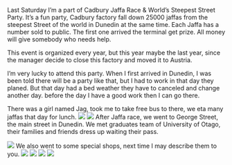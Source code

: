 
Last Saturday I’m a part of Cadbury Jaffa Race & World’s Steepest Street Party. It’s a fun party, Cadbury factory fall down 25000 jaffas from the steepest Street of the world in Dunedin at the same time. Each Jaffa has a number sold to public. The first one arrived the terminal get prize. All money will give somebody who needs help.
 
This event is organized every year, but this year maybe the last year, since the manager decide to close this factory and moved it to Austria.

I’m very lucky to attend this party.  When I first arrived in Dunedin, I was been told there will be a party like that, but I had to work in that day they planed. But that day had a bed weather they have to canceled and change another day. before the day I have a good work then I can go there. 

There was a girl named Jag, took me to take free bus to there, we eta many jaffas that day for lunch. 
![][image-1]
![][image-2]
After Jaffa race, we went to George Street, the main street in Dunedin. We met graduates team of University of Otago, their families and friends dress up waiting their pass. 

![][image-3]
We also went to some special shops, next time I may describe them to you. 
![][image-4]
![][image-5]
![][image-6]
![][image-7]


[image-1]:	https://ws2.sinaimg.cn/large/006tKfTcgy1fisl58noxtj30qo0zk422.jpg
[image-2]:	https://ws1.sinaimg.cn/large/006tKfTcgy1fisl57hascj30qo0zk42q.jpg
[image-3]:	https://ws2.sinaimg.cn/large/006tKfTcgy1fisl55pxybj30zk0qotek.jpg
[image-4]:	https://ws2.sinaimg.cn/large/006tKfTcgy1fisl544o7lj30zk0qotbp.jpg
[image-5]:	https://ws4.sinaimg.cn/large/006tKfTcgy1fisl51il5gj30zk0qo78e.jpg
[image-6]:	https://ws2.sinaimg.cn/large/006tKfTcgy1fisl5032vpj30zk0qoag1.jpg
[image-7]:	https://ws4.sinaimg.cn/large/006tKfTcgy1fisl4y4lq9j30qo0zkwjg.jpg